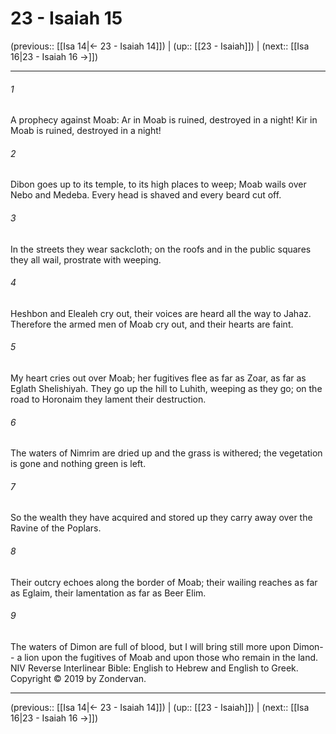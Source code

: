 # 23 - Isaiah 15

(previous:: [[Isa 14|← 23 - Isaiah 14]]) | (up:: [[23 - Isaiah]]) | (next:: [[Isa 16|23 - Isaiah 16 →]])

***


###### 1 
A prophecy against Moab: Ar in Moab is ruined, destroyed in a night! Kir in Moab is ruined, destroyed in a night! 

###### 2 
Dibon goes up to its temple, to its high places to weep; Moab wails over Nebo and Medeba. Every head is shaved and every beard cut off. 

###### 3 
In the streets they wear sackcloth; on the roofs and in the public squares they all wail, prostrate with weeping. 

###### 4 
Heshbon and Elealeh cry out, their voices are heard all the way to Jahaz. Therefore the armed men of Moab cry out, and their hearts are faint. 

###### 5 
My heart cries out over Moab; her fugitives flee as far as Zoar, as far as Eglath Shelishiyah. They go up the hill to Luhith, weeping as they go; on the road to Horonaim they lament their destruction. 

###### 6 
The waters of Nimrim are dried up and the grass is withered; the vegetation is gone and nothing green is left. 

###### 7 
So the wealth they have acquired and stored up they carry away over the Ravine of the Poplars. 

###### 8 
Their outcry echoes along the border of Moab; their wailing reaches as far as Eglaim, their lamentation as far as Beer Elim. 

###### 9 
The waters of Dimon are full of blood, but I will bring still more upon Dimon-- a lion upon the fugitives of Moab and upon those who remain in the land. NIV Reverse Interlinear Bible: English to Hebrew and English to Greek. Copyright © 2019 by Zondervan.

***

(previous:: [[Isa 14|← 23 - Isaiah 14]]) | (up:: [[23 - Isaiah]]) | (next:: [[Isa 16|23 - Isaiah 16 →]])
